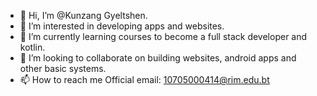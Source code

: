 - 👋 Hi, I’m @Kunzang Gyeltshen.
- 👀 I’m interested in developing apps and websites.
- 🌱 I’m currently learning courses to become a full stack developer and kotlin.
- 💞️ I’m looking to collaborate on building websites, android apps and other basic systems. 
- 📫 How to reach me
     Official email: 10705000414@rim.edu.bt 

<!---
Kunzanggg/Kunzanggg is a ✨ special ✨ repository because its `README.md` (this file) appears on your GitHub profile.
You can click the Preview link to take a look at your changes.
--->
